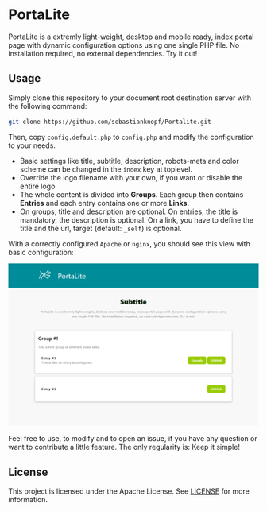 # PortaLite
PortaLite is a extremly light-weight, desktop and mobile ready, index portal page with dynamic configuration options using one single PHP file. No installation required, no external dependencies. Try it out!

## Usage
Simply clone this repository to your document root destination server with the following command:

```bash
git clone https://github.com/sebastianknopf/Portalite.git
```

Then, copy `config.default.php` to `config.php` and modify the configuration to your needs.

- Basic settings like title, subtitle, description, robots-meta and color scheme can be changed in the `index` key at toplevel.
- Override the logo filename with your own, if you want or disable the entire logo.
- The whole content is divided into **Groups**. Each group then contains **Entries** and each entry contains one or more **Links**. 
- On groups, title and description are optional. On entries, the title is mandatory, the description is optional. On a link, you have to define the title and the url, target (default: `_self`) is optional.

With a correctly configured `Apache` or `nginx`, you should see this view with basic configuration:

![Screenshot](/docs/img/PortaliteScreenshotDesktop.png)

Feel free to use, to modify and to open an issue, if you have any question or want to contribute a little feature. The only regularity is: Keep it simple!

## License
This project is licensed under the Apache License. See [LICENSE](LICENSE.md) for more information.